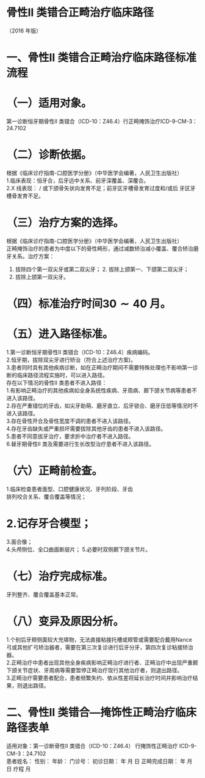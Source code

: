 # 骨性II 类错合正畸治疗临床路径  
（2016 年版）  
# 一、骨性II 类错合正畸治疗临床路径标准流程  
# （一）适用对象。  
第一诊断恒牙期骨性II 类错合（ICD-10：Z46.4）行正畸掩饰治疗ICD-9-CM-3：24.7102  
# （二）诊断依据。  
根据《临床诊疗指南-口腔医学分册》（中华医学会编著，人民卫生出版社）  
1.临床表现：恒牙合，后牙远中关系、前牙深覆盖、深覆合。  
2.X 线表现： / 或下颌骨矢状向发育不足；前牙区牙槽骨发育过度和/或后 牙区牙槽骨发育不足。  
# （三）治疗方案的选择。  
根据《临床诊疗指南-口腔医学分册》（中华医学会编著，人民卫生出版社）  
正畸掩饰治疗的患者为中度以下的骨性畸形，通过减数矫治减小覆盖、覆合矫治磨牙关系。治疗方案：  
1. 拔除四个第一双尖牙或第二双尖牙； 2. 拔除上颌第一、下颌第二双尖牙；  
3. 拔除上颌第一双尖牙。  
# （四）标准治疗时间$\mathbf{30}{\sim}\mathbf{40}$ 月。  
# （五）进入路径标准。  
1.第一诊断恒牙期骨性II 类错合（ICD-10：Z46.4）疾病编码。  
2.恒牙期，拔除双尖牙进行矫治（符合上述治疗方案)。  
3.患者同时具有其他疾病诊断，如在正畸治疗期间不需要特殊处理也不影响第一诊断的临床路径流程实施时，可以进入路径。  
存在以下情况的骨性II 类患者不进入路径：  
1.有影响正畸治疗的其他疾病如全身系统性疾病、牙周病、颞下颌关节病等患者不进入该路径。  
2.存在严重错位的牙齿，如尖牙助萌、磨牙直立、后牙锁合、磨牙压低等情况时不进入该路径。  
3.存在骨性开合及骨性宽度不调的患者不进入该路径。  
4.存在牙齿缺失或严重损坏需要拔除其他牙齿的患者不进入该路径。  
5.患者不同意拔牙治疗，要求折中治疗者不进入路径。  
6.替牙期骨性II 类及需要进行生长改型治疗患者不进入该路径。  
# （六）正畸前检查。  
1.临床检查患者面型、口腔健康状况、牙列阶段、牙齿  
排列咬合关系、覆合覆盖等情况；  
# 2.记存牙合模型；  
3.面合像；  
4.头颅侧位、全口曲面断层片； 5.必要时双侧颞下颌关节片。  
# （七）治疗完成标准。  
牙列整齐、覆合覆盖基本正常。  
# （八）变异及原因分析。  
1.个别后牙颊侧面较大充填物，无法直接粘接托槽或颊管或需要配合戴用Nance 弓或其他扩弓矫治器者，需要在第三次复诊进行后牙分牙，第四次复诊粘接矫治器。  
2.正畸治疗中患者出现其他全身疾病影响正畸治疗进行者、正畸治疗中出现严重颞下颌关节症状、牙周病等需要暂停正畸治疗现行其他治疗者，则退出路径。  
3.正畸治疗需要患者配合，患者频繁失约、依从性差将延长治疗时间并影响治疗结果，则退出路径。  
# 二、骨性II 类错合—掩饰性正畸治疗临床路径表单  
适用对象：第一诊断骨性II 类错合（ICD-10：Z46.4） 行掩饰性正畸治疗 ICD-9-CM-3：24.7102  
患者姓名：               性别：    年龄：      门诊号：                   初诊日期：     年 月 日     正畸完成日期：     年 月 日      疗程    月  
